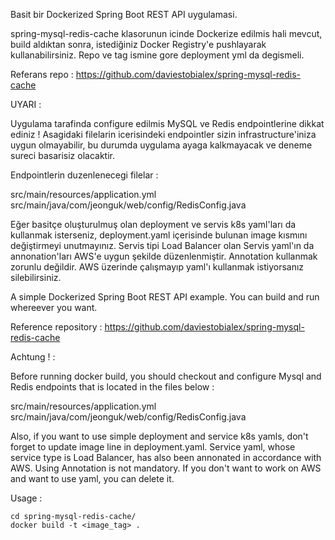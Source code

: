 Basit bir Dockerized Spring Boot REST API uygulamasi.

spring-mysql-redis-cache klasorunun icinde Dockerize edilmis hali mevcut, build aldıktan sonra, istediğiniz Docker Registry'e pushlayarak kullanabilirsiniz. Repo ve tag ismine gore deployment yml da degismeli.

Referans repo : https://github.com/daviestobialex/spring-mysql-redis-cache

UYARI :

Uygulama tarafinda configure edilmis MySQL ve Redis endpointlerine dikkat ediniz !
Asagidaki filelarin icerisindeki endpointler sizin infrastructure'iniza uygun olmayabilir, bu durumda uygulama ayaga kalkmayacak ve deneme sureci basarisiz olacaktir.

Endpointlerin duzenlenecegi filelar :

src/main/resources/application.yml
src/main/java/com/jeonguk/web/config/RedisConfig.java

Eğer basitçe oluşturulmuş olan deployment ve servis k8s yaml'ları da kullanmak isterseniz, deployment.yaml içerisinde bulunan image kısmını değiştirmeyi unutmayınız. Servis tipi Load Balancer olan Servis yaml'ın da annonation'ları AWS'e uygun şekilde düzenlenmiştir. Annotation kullanmak zorunlu değildir. AWS üzerinde çalışmayıp yaml'ı kullanmak istiyorsanız silebilirsiniz.


A simple Dockerized Spring Boot REST API example. You can build and run whereever you want.

Reference repository : https://github.com/daviestobialex/spring-mysql-redis-cache

Achtung ! :

Before running docker build, you should checkout and configure Mysql and Redis endpoints that is located in the files below :

src/main/resources/application.yml
src/main/java/com/jeonguk/web/config/RedisConfig.java

Also, if you want to use simple deployment and service k8s yamls, don't forget to update image line in deployment.yaml. 
Service yaml, whose service type is Load Balancer, has also been annonated in accordance with AWS. Using Annotation is not mandatory. If you don't want to work on AWS and want to use yaml, you can delete it.

Usage : 

```
cd spring-mysql-redis-cache/
docker build -t <image_tag> .
```

